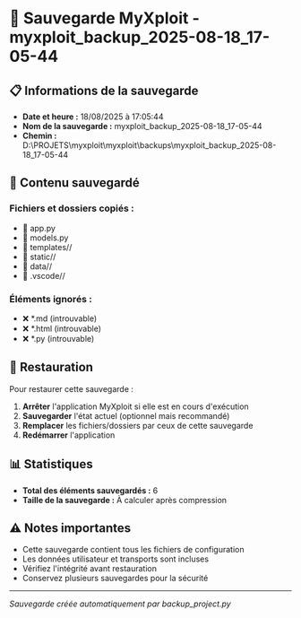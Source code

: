 # 🔄 Sauvegarde MyXploit - myxploit_backup_2025-08-18_17-05-44

## 📋 Informations de la sauvegarde

- **Date et heure :** 18/08/2025 à 17:05:44
- **Nom de la sauvegarde :** myxploit_backup_2025-08-18_17-05-44
- **Chemin :** D:\PROJETS\myxploit\myxploit\backups\myxploit_backup_2025-08-18_17-05-44

## 📁 Contenu sauvegardé

### Fichiers et dossiers copiés :
- 📄 app.py
- 📄 models.py
- 📁 templates//
- 📁 static//
- 📁 data//
- 📁 .vscode//

### Éléments ignorés :
- ❌ *.md (introuvable)
- ❌ *.html (introuvable)
- ❌ *.py (introuvable)

## 🔧 Restauration

Pour restaurer cette sauvegarde :

1. **Arrêter** l'application MyXploit si elle est en cours d'exécution
2. **Sauvegarder** l'état actuel (optionnel mais recommandé)
3. **Remplacer** les fichiers/dossiers par ceux de cette sauvegarde
4. **Redémarrer** l'application

## 📊 Statistiques

- **Total des éléments sauvegardés :** 6
- **Taille de la sauvegarde :** À calculer après compression

## ⚠️ Notes importantes

- Cette sauvegarde contient tous les fichiers de configuration
- Les données utilisateur et transports sont incluses
- Vérifiez l'intégrité avant restauration
- Conservez plusieurs sauvegardes pour la sécurité

---
*Sauvegarde créée automatiquement par backup_project.py*
